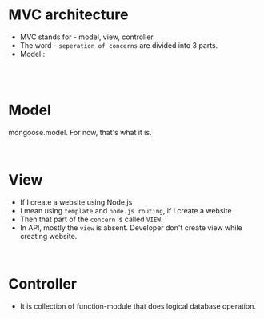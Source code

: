 # MVC architecture
* MVC stands for - model, view, controller.
* The word - `seperation of concerns` are divided into 3 parts.
* Model :

<br>
<br>


# Model 
mongoose.model. For now, that's what it is.

<br>

# View
* If I create a website using Node.js
* I mean using `template` and `node.js routing`, if I create a website
* Then that part of the `concern` is called `VIEW`.
* In API, mostly the `view` is absent. Developer don't create view while creating website.

<br>

# Controller
* It is collection of function-module that does logical database operation.
